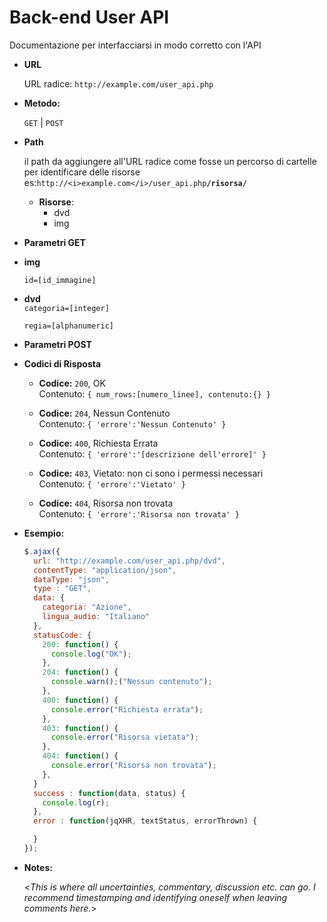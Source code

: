 # **Back-end User API**

  Documentazione per interfacciarsi in modo corretto con l'API

* **URL**

  URL radice: `http://example.com/user_api.php`

* **Metodo:**

  `GET` | `POST`

* **Path**

  il path da aggiungere all'URL radice come fosse un percorso di cartelle
  per identificare delle risorse
  es:`http://<i>example.com</i>/user_api.php`**`/risorsa/`**

  * **Risorse**:
    * dvd
    * img


*  **Parametri GET**

  * **img**

    `id=[id_immagine]`

  * **dvd**<br/>
    `categoria=[integer]`

    `regia=[alphanumeric]`


* **Parametri POST**

* **Codici di Risposta**

  * **Codice:** `200`, OK<br/>
    Contenuto: `{ num_rows:[numero_linee], contenuto:{} }`

  * **Codice:** `204`, Nessun Contenuto<br/>
    Contenuto: `{ 'errore':'Nessun Contenuto' }`

  * **Codice:** `400`, Richiesta Errata<br/>
    Contenuto: `{ 'errore':'[descrizione dell'errore]' }`

  * **Codice:** `403`, Vietato: non ci sono i permessi necessari<br/>
    Contenuto: `{ 'errore':'Vietato' }`

  * **Codice:** `404`, Risorsa non trovata<br/>
    Contenuto: `{ 'errore':'Risorsa non trovata' }`

* **Esempio:**

  ```javascript
  $.ajax({
    url: "http://example.com/user_api.php/dvd",
    contentType: "application/json",
    dataType: "json",
    type : "GET",
    data: {
      categoria: "Azione",
      lingua_audio: "Italiano"
    },
    statusCode: {
      200: function() {
        console.log("OK");
      },
      204: function() {
        console.warn();("Nessun contenuto");
      },
      400: function() {
        console.error("Richiesta errata");
      },
      403: function() {
        console.error("Risorsa vietata");
      },
      404: function() {
        console.error("Risorsa non trovata");
      },
    }
    success : function(data, status) {
      console.log(r);
    },
    error : function(jqXHR, textStatus, errorThrown) {

    }
  });
  ```

* **Notes:**

  <_This is where all uncertainties, commentary, discussion etc. can go. I recommend timestamping and identifying oneself when leaving comments here._>
